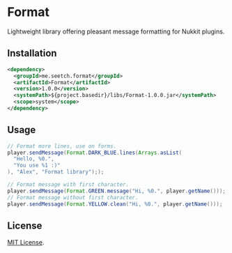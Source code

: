# Format
Lightweight library offering pleasant message formatting for Nukkit plugins.

Installation
--------
```xml
<dependency>
  <groupId>me.seetch.format</groupId>
  <artifactId>Format</artifactId>
  <version>1.0.0</version>
  <systemPath>${project.basedir}/libs/Format-1.0.0.jar</systemPath>
  <scope>system</scope>
</dependency>
```

Usage
--------
```java
// Format more lines, use on forms.
player.sendMessage(Format.DARK_BLUE.lines(Arrays.asList(
  "Hello, %0.",
  "You use %1 :)"
), "Alex", "Format library"););

// Format message with first character.
player.sendMessage(Format.GREEN.message("Hi, %0.", player.getName()));
// Format message without first character.
player.sendMessage(Format.YELLOW.clean("Hi, %0.", player.getName()));
```

License
--------
[MIT License](https://github.com/seetch/Format/blob/master/LICENSE).
